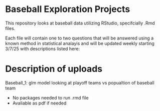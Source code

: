 # Baseball Exploration Projects 
This repository looks at baseball data utilizing RStudio, specifcially .Rmd files. 

Each file will contain one to two questions that will be answered using a known method in statistical analayis and will be updated weekly starting 3/7/25 with descriptions listed here:

# Description of uploads

Baseball_1: glm model looking at playoff teams vs popualtion of baseball team
  - No packages needed to run .rmd file
  - Avaliable as pdf if needed
